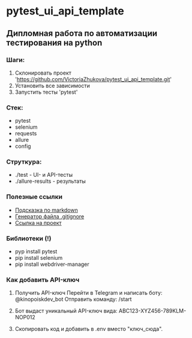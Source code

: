 # pytest_ui_api_template


## Дипломная работа по автоматизации тестирования на python

### Шаги:
1. Склонировать проект 'https://github.com/VictoriaZhukova/pytest_ui_api_template.git'
2. Установить все зависимости
3. Запустить тесты 'pytest'

### Стек:
- pytest
- selenium
- requests
- allure
- config

### Струткура:
- ./test - UI- и API-тесты
- ./allure-results - результаты

### Полезные ссылки
- [Подсказка по markdown](https://www.markdownguide.org/basic-syntax/)
- [Генератор файла .gitignore](https://www.toptal.com/developers/gitignore)
- [Ссылка на проект](https://zhukova-victoria.yonote.ru/share/49f4215a-c537-4d8b-a789-e970aff7cac4)

### Библиотеки (!)
- pyp install pytest
- pip install selenium
- pip install webdriver-manager

### Как добавить API-ключ
1. Получить API-ключ
Перейти в Telegram и написать боту: @kinopoiskdev_bot
Отправить команду: /start

2. Бот выдаст уникальный API-ключ вида:
ABC123-XYZ456-789KLM-NOP012

3. Скопировать код и добавить в .env вместо "ключ_сюда".